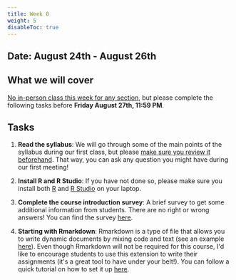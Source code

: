 ```yaml
---
title: Week 0
weight: 5
disableToc: true
---
```


## Date: August 24th - August 26th

## What we will cover

<u>No in-person class this week for any section</u>, but please complete the following tasks before **Friday August 27th, 11:59 PM**.

## Tasks

1. **Read the syllabus**: We will go through some of the main points of the syllabus during our first class, but please [make sure you review it beforehand](https://sta235.netlify.app/syllabus). That way, you can ask any question you might have during our first meeting!

2. **Install R and R Studio**: If you have not done so, please make sure you install both [R](https://www.r-project.org/) and [R Studio](https://www.rstudio.com/products/rstudio/download/) on your laptop.

3. **Complete the course introduction survey**: A brief survey to get some additional information from students. There are no right or wrong answers! You can find the survey [here](https://forms.gle/wAnQrZtR64vzgCGD7).

4. **Starting with Rmarkdown**: Rmarkdown is a type of file that allows you to write dynamic documents by mixing code and text (see an example [here](https://www.magdalenabennett.com/files/Rmarkdown_template.pdf)). Even though Rmarkdown will not be required for this course, I'd like to encourage students to use this extension to write their assignments (it's a great tool to have under your belt!). You can follow a quick tutorial on how to set it up [here](https://sta235.netlify.app/Rmarkdown_tutorial). 


